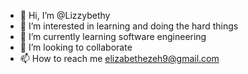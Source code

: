 - 👋 Hi, I’m @Lizzybethy
- 👀 I’m interested in learning and doing the hard things
- 🌱 I’m currently learning software engineering 
- 💞️ I’m looking to collaborate 
- 📫 How to reach me elizabethezeh9@gmail.com

<!---
Lizzybethy/Lizzybethy is a ✨ special ✨ repository because its `README.md` (this file) appears on your GitHub profile.
You can click the Preview link to take a look at your changes.
--->
